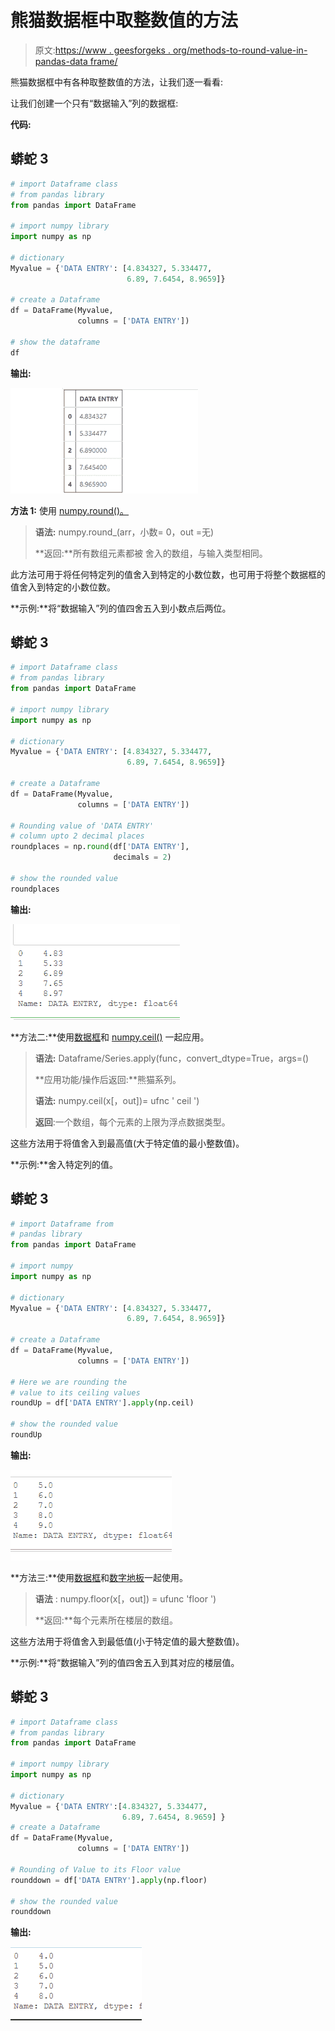 # 熊猫数据框中取整数值的方法

> 原文:[https://www . geesforgeks . org/methods-to-round-value-in-pandas-data frame/](https://www.geeksforgeeks.org/methods-to-round-values-in-pandas-dataframe/)

熊猫数据框中有各种取整数值的方法，让我们逐一看看:

让我们创建一个只有“数据输入”列的数据框:

**代码:**

## 蟒蛇 3

```py
# import Dataframe class
# from pandas library
from pandas import DataFrame

# import numpy library
import numpy as np

# dictionary
Myvalue = {'DATA ENTRY': [4.834327, 5.334477,
                          6.89, 7.6454, 8.9659]} 

# create a Dataframe
df = DataFrame(Myvalue,
               columns = ['DATA ENTRY'])

# show the dataframe
df
```

**输出:**

![Dataframe](img/063c7680fc97cab75e6ff9dffd2d4c44.png)

**方法 1:** 使用 [numpy.round()。](https://www.geeksforgeeks.org/numpy-round_-python/)

> **语法:** numpy.round_(arr，小数= 0，out =无)
> 
> **返回:**所有数组元素都被
> 舍入的数组，与输入类型相同。

此方法可用于将任何特定列的值舍入到特定的小数位数，也可用于将整个数据框的值舍入到特定的小数位数。

**示例:**将“数据输入”列的值四舍五入到小数点后两位。

## 蟒蛇 3

```py
# import Dataframe class
# from pandas library
from pandas import DataFrame

# import numpy library
import numpy as np

# dictionary
Myvalue = {'DATA ENTRY': [4.834327, 5.334477,
                          6.89, 7.6454, 8.9659]} 

# create a Dataframe
df = DataFrame(Myvalue,
               columns = ['DATA ENTRY'])

# Rounding value of 'DATA ENTRY' 
# column upto 2 decimal places
roundplaces = np.round(df['DATA ENTRY'],
                       decimals = 2) 

# show the rounded value
roundplaces
```

**输出:**

![Rounded Dataframe](img/4fa25409a0c91e44ad2f067b68f3ef01.png)

**方法二:**使用[数据框](https://www.geeksforgeeks.org/python-pandas-apply/)和 [numpy.ceil()](https://www.geeksforgeeks.org/numpy-ceil-python/) 一起应用。

> **语法:** Dataframe/Series.apply(func，convert_dtype=True，args=()
> 
> **应用功能/操作后返回:**熊猫系列。
> 
> **语法:** numpy.ceil(x[，out])= ufnc ' ceil ')
> 
> **返回**:一个数组，每个元素的上限为浮点数据类型。

这些方法用于将值舍入到最高值(大于特定值的最小整数值)。

**示例:**舍入特定列的值。

## 蟒蛇 3

```py
# import Dataframe from 
# pandas library
from pandas import DataFrame

# import numpy
import numpy as np

# dictionary
Myvalue = {'DATA ENTRY': [4.834327, 5.334477,
                          6.89, 7.6454, 8.9659]} 

# create a Dataframe
df = DataFrame(Myvalue, 
               columns = ['DATA ENTRY'])

# Here we are rounding the 
# value to its ceiling values
roundUp = df['DATA ENTRY'].apply(np.ceil) 

# show the rounded value
roundUp
```

**输出:**

![Rounded Dataframe-2](img/6451122c7300e5f41476433327673874.png)

**方法三:**使用[数据框](https://www.geeksforgeeks.org/python-pandas-apply/)和[数字地板](https://www.geeksforgeeks.org/numpy-floor-python/)一起使用。

> **语法** : numpy.floor(x[，out]) = ufunc 'floor ')
> 
> **返回:**每个元素所在楼层的数组。

这些方法用于将值舍入到最低值(小于特定值的最大整数值)。

**示例:**将“数据输入”列的值四舍五入到其对应的楼层值。

## 蟒蛇 3

```py
# import Dataframe class 
# from pandas library
from pandas import DataFrame

# import numpy library
import numpy as np

# dictionary
Myvalue = {'DATA ENTRY':[4.834327, 5.334477, 
                         6.89, 7.6454, 8.9659] } 
# create a Dataframe
df = DataFrame(Myvalue, 
               columns = ['DATA ENTRY']) 

# Rounding of Value to its Floor value 
rounddown = df['DATA ENTRY'].apply(np.floor)  

# show the rounded value
rounddown
```

**输出:**

![Rounded Dataframe-3](img/92607742137e2af0c2b883514966c297.png)
